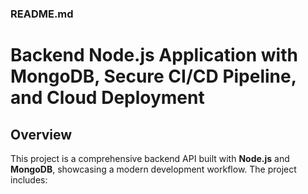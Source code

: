 ### **README.md**

# Backend Node.js Application with MongoDB, Secure CI/CD Pipeline, and Cloud Deployment

## **Overview**

This project is a comprehensive backend API built with **Node.js** and **MongoDB**, showcasing a modern development workflow. The project includes:

<!-- - **CRUD operations** with MongoDB (local and Atlas)
- **Mongoose schema validation** for data integrity
- **JWT-based authentication** for securing API endpoints
- A **Dockerized application** with multi-stage builds
- **CI/CD pipeline** setup using **Jenkins**, **Docker**, and **DigitalOcean**
- Secure credential management using Jenkins
- **Integration and unit tests** using **Mocha**, **Chai**, and **Supertest**
- Cloud deployment to **DigitalOcean**

## **Table of Contents**
1. [Tech Stack](#tech-stack)
2. [Project Structure](#project-structure)
3. [Features](#features)
4. [Getting Started](#getting-started)
5. [MongoDB Configuration](#mongodb-configuration)
6. [Docker Setup](#docker-setup)
7. [Jenkins CI/CD Pipeline](#jenkins-ci-cd-pipeline)
8. [Testing](#testing)
9. [Security and Logging](#security-and-logging)
10. [Future Improvements](#future-improvements)

## **Tech Stack**

- **Node.js** with **Express.js** (Backend)
- **MongoDB** (Database) - Local and Atlas
- **Mongoose** (ODM for MongoDB)
- **JWT** (Authentication)
- **Docker** (Containerization)
- **Jenkins** (CI/CD Pipeline)
- **DigitalOcean** (Cloud Deployment)
- **Mocha**, **Chai**, and **Supertest** (Testing)

## **Project Structure**

```
backend-app/
│
├── Dockerfile
├── docker-compose.yml
├── Jenkinsfile
├── .env
├── app.js
├── models/
│   └── Item.js
├── routes/
│   └── items.js
├── test/
│   └── items.test.js
├── package.json
├── package-lock.json
├── .gitignore
├── .eslintrc.json
├── .babelrc
└── README.md
```

## **Features**

- **CRUD API**: Full Create, Read, Update, Delete operations for MongoDB collections.
- **Authentication**: JWT-based secure endpoints.
- **Mongoose Validation**: Schema-based data validation.
- **Dockerized**: Deployed via Docker for development and production.
- **CI/CD**: Continuous Integration/Deployment pipeline using Jenkins.
- **Cloud Deployment**: Hosted on DigitalOcean Droplets.

## **Getting Started**

### **Prerequisites**

- **Node.js** installed
- **Docker** installed
- **Jenkins** set up for CI/CD
- **MongoDB** (Local or MongoDB Atlas)
- **GitHub** repository for source control

### **Installation**

1. Clone the repository:
    ```bash
    git clone https://github.com/your-repo/backend-app.git
    cd backend-app
    ```

2. Install Node.js dependencies:
    ```bash
    npm install
    ```

3. Set up environment variables by creating a `.env` file:
    ```bash
    touch .env
    ```

    Add the following variables:
    ```
    MONGO_URI=mongodb://localhost:27017/backend-app
    PORT=3000
    JWT_SECRET=your_jwt_secret_key
    ```

4. Start the app locally:
    ```bash
    npm start
    ```

## **MongoDB Configuration**

### **Local MongoDB Setup**
If using local MongoDB, ensure that MongoDB is installed and running. The default `.env` file will connect to `mongodb://localhost:27017/backend-app`.

### **MongoDB Atlas Setup**

1. Sign up and create a MongoDB Atlas cluster.
2. Whitelist your IP address.
3. Get the MongoDB connection string and replace it in your `.env`:
    ```
    MONGO_URI=mongodb+srv://<username>:<password>@cluster.mongodb.net/backend-app?retryWrites=true&w=majority
    ```

4. Use this updated connection string for production.

## **Docker Setup**

This project is fully dockerized using the **Dockerfile** and **docker-compose.yml** for a multi-container setup.

### **Building and Running with Docker**

1. Build and run the application using Docker:
    ```bash
    docker-compose up --build
    ```

2. This will create two containers:
    - **app**: The Node.js application container.
    - **mongo**: The MongoDB container.

The application will be available on `http://localhost:3000`.

## **Jenkins CI/CD Pipeline**

The CI/CD pipeline automates testing, building, and deploying the application using **Jenkins**, **Docker**, and **DigitalOcean**.

### **Pipeline Setup**

1. Install Jenkins on your local machine or a cloud VM (DigitalOcean, AWS, etc.).
2. Create a **Jenkinsfile** in the root of your project (already provided):
    ```groovy
    pipeline {
        agent any

        environment {
            DOCKER_USERNAME = credentials('docker-hub-credentials').username
            DOCKER_PASSWORD = credentials('docker-hub-credentials').password
            DIGITALOCEAN_TOKEN = credentials('do-api-token')
        }

        stages {
            stage('Checkout') {
                steps {
                    git branch: 'main', credentialsId: 'github-token', url: 'https://github.com/your-repo/backend-app.git'
                }
            }

            stage('Build Docker Image') {
                steps {
                    script {
                        sh 'docker build -t your-username/backend-app .'
                    }
                }
            }

            stage('Push Docker Image') {
                steps {
                    script {
                        sh 'echo $DOCKER_PASSWORD | docker login -u $DOCKER_USERNAME --password-stdin'
                        sh 'docker push your-username/backend-app'
                    }
                }
            }

            stage('Deploy to DigitalOcean') {
                steps {
                    script {
                        sh 'curl -X POST -H "Authorization: Bearer $DIGITALOCEAN_TOKEN" https://api.digitalocean.com/v2/droplets'
                    }
                }
            }
        }
    }
    ```

3. Configure credentials for GitHub, Docker Hub, and DigitalOcean in Jenkins:
    - Go to **Jenkins Dashboard > Manage Jenkins > Manage Credentials**.
    - Add your **GitHub Token**, **Docker Hub Credentials**, and **DigitalOcean API Token**.

4. Run the pipeline to automatically build and deploy your application to DigitalOcean.

## **Testing**

Testing is done using **Mocha**, **Chai**, and **Supertest** for integration and unit testing.

### **Run Tests**

```bash
npm test
```

### **Run Tests with Coverage**

To check coverage:
1. Install `nyc`:
    ```bash
    npm install --save-dev nyc
    ```

2. Run:
    ```bash
    npm run coverage
    ```

3. View the coverage report generated in the `coverage/` folder.

## **Security and Logging**

1. **Authentication**: Secure API endpoints with **JWT**.
    - Add token-based authentication using `jsonwebtoken`.
    - Middleware ensures that requests to protected routes contain a valid token.

2. **Environment Variables**: Sensitive data like API keys and tokens are stored in a `.env` file and managed securely in Jenkins using credentials.

3. **Logging**: Add structured logging using **Winston**.

4. **Rate Limiting**: Protect the application from brute-force attacks with **express-rate-limit**.

5. **Error Handling**: Centralized error handling in `app.js` catches and responds to errors gracefully.

## **Future Improvements**

- Add **frontend** integration to make this a full-stack project.
- Implement **real-time features** with **WebSockets**.
- Automate scaling using Kubernetes and Docker Swarm.
- Enhance security with **OAuth2.0** authentication for 3rd-party APIs.

---

## **Conclusion**

This project demonstrates a secure and scalable Node.js backend with MongoDB, Dockerized for development and production, and deployed with an automated CI/CD pipeline. It includes thorough validation, testing, and deployment, making it a great showcase for modern backend development and DevOps practices.

--- 

## **Author**

**Your Name** -->